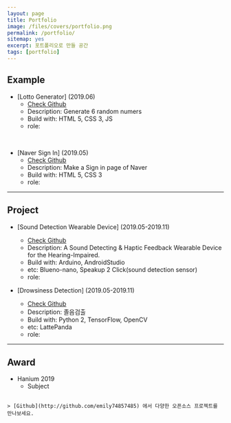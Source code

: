 ```yaml
---
layout: page
title: Portfolio
image: /files/covers/portfolio.png
permalink: /portfolio/
sitemap: yes
excerpt: 포트폴리오로 만들 공간
tags: [portfolio]
---
```


## Example

* [Lotto Generator] (2019.06)
  * [Check Github](https://github.com/emily7485/tensorflow-project-DrowsinessDetection)
  * Description: Generate 6 random numers
  * Build with: HTML 5, CSS 3, JS
  * role: 

<br>

* [Naver Sign In] (2019.05)
  * [Check Github](https://github.com/emily7485/css-example-NaverSignIn)
  * Description: Make a Sign in page of Naver
  * Build with: HTML 5, CSS 3
  * role: 

----

## Project

* [Sound Detection Wearable Device] (2019.05-2019.11)
  * [Check Github](https://github.com/emily7485/arduino-project-soundDetectwearabledevice)
  * Description: A Sound Detecting & Haptic Feedback Wearable Device for the Hearing-Impaired.
  * Build with: Arduino, AndroidStudio
  * etc: Blueno-nano, Speakup 2 Click(sound detection sensor) 
  * role: 



* [Drowsiness Detection] (2019.05-2019.11)
  * [Check Github](https://github.com/emily7485/tensorflow-project-DrowsinessDetection)
  * Description: 졸음검출 
  * Build with: Python 2, TensorFlow, OpenCV 
  * etc: LattePanda 
  * role: 


---

## Award

- Hanium 2019 
  - Subject


```

> [Github](http://github.com/emily74857485) 에서 다양한 오픈소스 프로젝트를 만나보세요.

